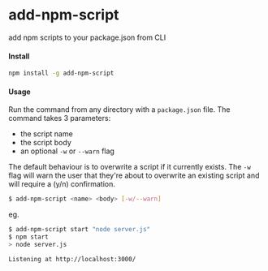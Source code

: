 # add-npm-script

add npm scripts to your package.json from CLI

#### Install

```bash
npm install -g add-npm-script
```

#### Usage

Run the command from any directory with a `package.json` file. The command takes 3 parameters:

- the script name
- the script body
- an optional `-w` or `--warn` flag

The default behaviour is to overwrite a script if it currently exists. The `-w` flag will warn the user that they're about to overwrite an existing script and will require a (y/n) confirmation.

```bash
$ add-npm-script <name> <body> [-w/--warn]
```

eg.

```bash
$ add-npm-script start "node server.js"
$ npm start
> node server.js

Listening at http://localhost:3000/
```
